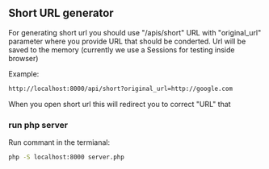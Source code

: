 
## Short URL generator

For generating short url you should use "/apis/short" URL with "original_url" parameter where you provide URL that should be conderted.
Url will be  saved to the memory (currently we use a Sessions for testing inside browser) 

Example:

```sh
http://localhost:8000/api/short?original_url=http://google.com
```

When you open short url this will redirect you to correct "URL" that 

### run php server 

Run commant in the termianal:

```sh
php -S localhost:8000 server.php
```